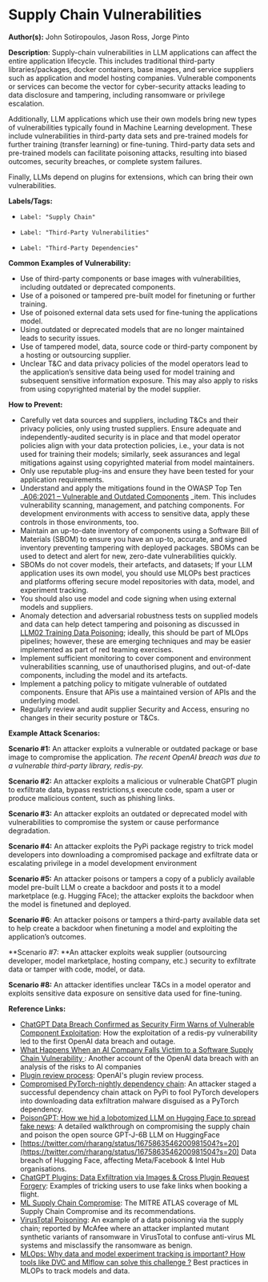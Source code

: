 # Supply Chain Vulnerabilities

**Author(s):** John Sotiropoulos, Jason Ross, Jorge Pinto

**Description**: Supply-chain vulnerabilities in LLM applications can affect the entire application lifecycle. This includes traditional third-party libraries/packages, docker containers, base images, and service suppliers such as application and model hosting companies. Vulnerable components or services can become the vector for cyber-security attacks leading to data disclosure and tampering, including ransomware or privilege escalation.

Additionally, LLM applications which use their own models bring new types of vulnerabilities typically found in Machine Learning development. These include vulnerabilities in third-party data sets and pre-trained models for further training (transfer learning) or fine-tuning. Third-party data sets and pre-trained models can facilitate poisoning attacks, resulting into biased outcomes, security breaches, or complete system failures.  

Finally, LLMs depend on plugins for extensions, which can bring their own vulnerabilities.

**Labels/Tags:**



*     Label: "Supply Chain"
*     Label: "Third-Party Vulnerabilities"
*     Label: "Third-Party Dependencies"

**Common Examples of Vulnerability:**



* Use of third-party components or base images with vulnerabilities, including outdated or deprecated components.
* Use of a poisoned or tampered pre-built model for finetuning or further training.
* Use of poisoned external data sets used for fine-tuning the applications model.
* Using outdated or deprecated models that are no longer maintained leads to security issues.
* Use of tampered model, data, source code or third-party component by a hosting or outsourcing supplier.
* Unclear T&C and data privacy policies of the model operators lead to the application’s sensitive data being used for model training and subsequent sensitive information exposure. This may also apply to risks from using copyrighted material by the model supplier.

**How to Prevent:**



* Carefully vet data sources and suppliers, including T&Cs and their privacy policies, only using trusted suppliers. Ensure adequate and independently-audited security is in place and that model operator policies align with your data protection policies, i.e., your data is not used for training their models; similarly, seek assurances and legal mitigations against using copyrighted material from model maintainers.
* Only use reputable plug-ins and ensure they have been tested for your application requirements.
* Understand and apply the mitigations found in the OWASP Top Ten _[A06:2021 – Vulnerable and Outdated Components](https://owasp.org/Top10/A06_2021-Vulnerable_and_Outdated_Components/) _item. This includes vulnerability scanning, management, and patching components. For development environments with access to sensitive data, apply these controls in those environments, too.
* Maintain an up-to-date inventory of components using a Software Bill of Materials (SBOM) to ensure you have an up-to, accurate, and signed inventory preventing tampering with deployed packages. SBOMs can be used to detect and alert for new, zero-date vulnerabilities quickly.
* SBOMs do not cover models, their artefacts, and datasets; If your LLM application uses its own model, you should use MLOPs best practices and platforms offering secure model repositories with data, model, and experiment tracking. 
* You should also use model and code signing when using external models and suppliers.
* Anomaly detection and adversarial robustness tests on supplied models and data can help detect tampering and poisoning as discussed in [LLM02 Training Data Poisoning](https://github.com/OWASP/www-project-top-10-for-large-language-model-applications/blob/main/0_9_vulns/Training_Data_Poisoning.md); ideally, this should be part of MLOps pipelines; however, these are emerging techniques and may be easier implemented as part of red teaming exercises.
* Implement sufficient monitoring to cover component and environment vulnerabilities scanning, use of unauthorised plugins, and out-of-date components, including the model and its artefacts. 
* Implement a patching policy to mitigate vulnerable of outdated components. Ensure that APis use a maintained version of APIs and the underlying model.
* Regularly review and audit supplier Security and Access, ensuring no changes in their security posture or T&Cs.

**Example Attack Scenarios:**

**Scenario #1:** An attacker exploits a vulnerable or outdated package or base image to compromise the application. _The recent OpenAI breach was due to a vulnerable third-party library, redis-py._

**Scenario #2:** An attacker exploits a malicious or vulnerable ChatGPT plugin to exfiltrate data, bypass restrictions,s execute code, spam a user or produce malicious content, such as phishing links.

**Scenario #3:** An attacker exploits an outdated or deprecated model with vulnerabilities to compromise the system or cause performance degradation.

**Scenario #4:** An attacker exploits the PyPi package registry to trick model developers into downloading a compromised package and exfiltrate data or escalating privilege in a model development environment

**Scenario #5:** An attacker poisons or tampers a copy of a publicly available model pre-built LLM o create a backdoor and posts it to a model marketplace (e.g. Hugging FAce); the attacker exploits the backdoor when the model is finetuned and deployed.

**Scenario #6**: An attacker poisons or tampers a third-party available data set to help create a backdoor when finetuning a model and exploiting the application’s outcomes.

**Scenario #7: **An attacker exploits weak supplier (outsourcing developer, model marketplace, hosting company, etc.) security to exfiltrate data or tamper with code, model, or data.

**Scenario #8:** An attacker identifies unclear T&Cs in a model operator and exploits sensitive data exposure on sensitive data used for fine-tuning.

**Reference Links:**



*  [ChatGPT Data Breach Confirmed as Security Firm Warns of Vulnerable Component Exploitation](https://www.securityweek.com/chatgpt-data-breach-confirmed-as-security-firm-warns-of-vulnerable-component-exploitation/): How the exploitation of a redis-py vulnerability led to the first OpenAI data breach and outage.
* [What Happens When an AI Company Falls Victim to a Software Supply Chain Vulnerability](https://securityboulevard.com/2023/05/what-happens-when-an-ai-company-falls-victim-to-a-software-supply-chain-vulnerability/)<span style="text-decoration:underline;"> </span>: Another account of the OpenAI data breach with an analysis of the risks to AI companies
* [Plugin review process](https://platform.openai.com/docs/plugins/review): OpenAI's plugin review process.
* [Compromised PyTorch-nightly dependency chain](https://pytorch.org/blog/compromised-nightly-dependency/): An attacker staged a successful dependency chain attack on PyPi to fool PyTorch developers into downloading data exfiltration malware disguised as a PyTorch dependency.
* [PoisonGPT: How we hid a lobotomized LLM on Hugging Face to spread fake news](https://blog.mithrilsecurity.io/poisongpt-how-we-hid-a-lobotomized-llm-on-hugging-face-to-spread-fake-news/): A detailed walkthrough on compromising the supply chain and poison the open source GPT-J-6B LLM on HuggingFace
* [https://twitter.com/rharang/status/1675863546200981504?s=20](https://twitter.com/rharang/status/1675863546200981504?s=20) Data breach of Hugging Face, affecting Meta/Facebook & Intel Hub organisations.
* [ChatGPT Plugins: Data Exfiltration via Images & Cross Plugin Request Forgery](https://embracethered.com/blog/posts/2023/chatgpt-webpilot-data-exfil-via-markdown-injection/): Examples of tricking users to use fake links when booking a flight.
* [ML Supply Chain Compromise](https://atlas.mitre.org/techniques/AML.T0010/): The MITRE ATLAS coverage of ML Supply Chain Compromise and its recommendations.  
* [VirusTotal Poisoning](https://atlas.mitre.org/studies/AML.CS0002): An example of a data poisoning via the supply chain; reported by McAfee where an attacker implanted mutant synthetic variants of ransomware in VirusTotal to confuse anti-virus ML systems and misclassify the ransomware as benign.
* [MLOps: Why data and model experiment tracking is important? How tools like DVC and Mlflow can solve this challenge ?](https://medium.com/hub-by-littlebigcode/mlops-why-data-and-model-experiment-tracking-is-important-e40e2fb9d74d) Best practices in MLOPs to track models and data.
